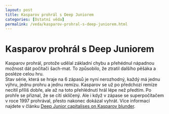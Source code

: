 ```yaml
---
layout: post
title: Kasparov prohrál s Deep Juniorem
categories: [Ostatní věda]
permalink: /veda/kasparov-prohral-s-deep-juniorem.html
---
```

# Kasparov prohrál s Deep Juniorem

Kasparov prohrál, protože udělal základní chybu a přehédnul nápadnou možnost dát počítači šach-mat. To způsobilo, že ztratil dalšího pěšáka a posléze celou hru.  
Stav série, která se hraje na 6 zápasů je nyní nerozhodný, každý má jednu výhru, jednu prohru a jednu remízu. Kasparov se už po předchozí remíze necítil příliš dobře, ale až na toto přehlédnutí hrál lépe než předtím. Po prohře se přiznal, že se cítí sklíčený. Ale i když v zápase se superpočítačem v roce 1997 prohrával, přesto nakonec dokázal vyhrát. Více informací najdete v článku [Deep Junior capitalises on Kasparov blunder](http://www.newscientist.com/news/news.jsp?id=ns99993338).

